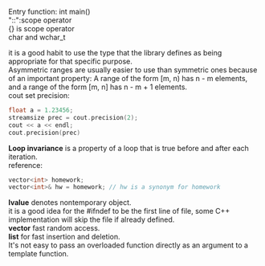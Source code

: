 Entry function: int main()  
"::":scope operator  
{} is scope operator  
char and wchar_t  

it is a good habit to use the type that the library defines as being appropriate for that specific purpose.  
Asymmetric ranges are usually easier to use than symmetric ones because of an important property: A range of the form [m, n) has n - m elements, and a range of the form [m, n] has n - m + 1 elements.  
cout set precision:
```cpp
float a = 1.23456;
streamsize prec = cout.precision(2);
cout << a << endl;
cout.precision(prec)
```
**Loop invariance** is a property of a loop that is true before and after each iteration.  
reference:
```cpp
vector<int> homework;
vector<int>& hw = homework; // hw is a synonym for homework
```
**lvalue** denotes nontemporary object.  
it is a good idea for the #ifndef to be the first line of file, some C++ implementation will skip the file if already defined.  
**vector** fast random access.  
**list** for fast insertion and deletion.  
It's not easy to pass an overloaded function directly as an argument to a template function.  


